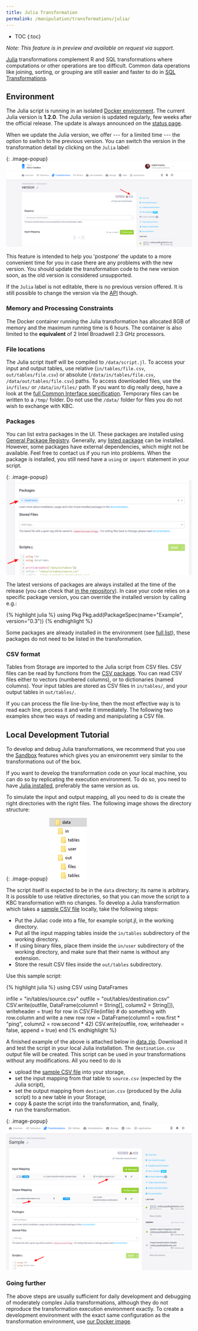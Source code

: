 ```yaml
---
title: Julia Transformation
permalink: /manipulation/transformations/julia/
---
```


* TOC
{:toc}

*Note: This feature is in preview and available on request via support.*

[Julia](https://julialang.org/) transformations complement R and SQL transformations where computations or other operations are too difficult.
Common data operations like joining, sorting, or grouping are still easier and faster to do in [SQL Transformations](/manipulation/transformations/).

## Environment
The Julia script is running in an isolated [Docker environment](https://developers.keboola.com/integrate/docker-bundle/).
The current Julia version is **1.2.0**. The Julia version is updated regularly, few weeks after the official release.
The update is always announced on the [status page](http://status.keboola.com/).

When we update the Julia version, we offer --- for a limited time --- the option to switch to the previous version. You can
switch the version in the transformation detail by clicking on the `Julia` label:

{: .image-popup}
![Screenshot - Transformations Versions](/manipulation/transformations/julia/versions.png)

This feature is intended to help you 'postpone' the update to a more convenient time for you in case there are
any problems with the new version. You should update the transformation code to the new version soon, as the old
version is considered unsupported.

If the `Julia` label is not editable, there is no previous version offered. It is still possible to change the version
via the [API](https://developers.keboola.com/integrate/storage/api/configurations/) though.

### Memory and Processing Constraints
The Docker container running the Julia transformation has allocated 8GB of memory and the maximum running time is 6 hours.
The container is also limited to the **equivalent** of 2 Intel Broadwell 2.3 GHz processors.

### File locations
The Julia script itself will be compiled to `/data/script.jl`. To access your input and output tables, use
relative (`in/tables/file.csv`, `out/tables/file.csv`) or absolute (`/data/in/tables/file.csv`, `/data/out/tables/file.csv`) paths.
To access downloaded files, use the `in/files/` or `/data/in/files/` path. If you want to dig really deep,
have a look at the [full Common Interface specification](https://developers.keboola.com/extend/common-interface/).
Temporary files can be written to a `/tmp/` folder. Do not use the `/data/` folder for files you do not wish to exchange with KBC.

### Packages
You can list extra packages in the UI. These packages are installed using [General Package Registry](https://github.com/JuliaRegistries/General).
Generally, any [listed package](https://github.com/JuliaRegistries/General) can be installed. However, some packages have external dependencies, which might not be available.
Feel free to contact us if you run into problems. When the package is installed, you still need have a `using` or `import` statement in your script.

{: .image-popup}
![Screenshot - Package Configuration](/manipulation/transformations/julia/packages.png)

The latest versions of packages are always installed at the time of the release (you can check that
[in the repository](https://github.com/keboola/docker-custom-julia/releases)). In case your code relies on a specific package version, you can override the
installed version by calling e.g.:

{% highlight julia %}
using Pkg
Pkg.add(PackageSpec(name="Example", version="0.3"))
{% endhighlight %}

Some packages are already installed in the environment
(see [full list](https://github.com/keboola/docker-custom-julia/blob/master/install.jl)), these packages do not need to be listed in the transformation.

### CSV format
Tables from Storage are imported to the Julia script from CSV files. CSV files can be read by functions
from the [CSV package](https://juliadata.github.io/CSV.jl/stable/).
You can read CSV files either to vectors (numbered columns), or to dictionaries (named columns).
Your input tables are stored as CSV files in `in/tables/`, and your output tables in `out/tables/`.

If you can process the file line-by-line, then the most effective way is to read each line, process it and write
it immediately. The following two examples show two ways of reading and manipulating a CSV file.

## Local Development Tutorial
To develop and debug Julia transformations, we recommend that you use the [Sandbox](/manipulation/transformations/sandbox/) features which gives you an environemnt very similar to the transformations out of the box.

If you want to develop the transformation code on your local machine, you can do so by replicating the execution environment.
To do so, you need to have [Julia installed](https://julialang.org/downloads/), preferably the same version as us.

To simulate the input and output mapping, all you need to do is create the right directories with the right files.
The following image shows the directory structure:

{: .image-popup}
![Screenshot - Data folder structure](/manipulation/transformations/julia/tree.png)

The script itself is expected to be in the `data` directory; its name is arbitrary. It is possible to use relative directories,
so that you can move the script to a KBC transformation with no changes. To develop a Julia transformation which takes a [sample CSV file](/manipulation/transformations/julia/source.csv) locally, take the following steps:

- Put the Juliac code into a file, for example script.jl, in the working directory.
- Put all the input mapping tables inside the `in/tables` subdirectory of the working directory.
- If using binary files, place them inside the `in/user` subdirectory of the working directory, and make sure that their name is without any extension.
- Store the result CSV files inside the `out/tables` subdirectory.

Use this sample script:

{% highlight julia %}
using CSV
using DataFrames

infile = "in/tables/source.csv"
outfile = "out/tables/destination.csv"
CSV.write(outfile, DataFrame(column1 = String[], column2 = String[]), writeheader = true)
for row in CSV.File(infile)
    # do something with row.column and write a new row
    row = DataFrame(column1 = row.first * "ping", column2 = row.second * 42)
    CSV.write(outfile, row, writeheader = false, append = true)
end
{% endhighlight %}

A finished example of the above is attached below in [data.zip](/manipulation/transformations/julia/data.zip).
Download it and test the script in your local Julia installation. The `destination.csv` output file will be created.
This script can be used in your transformations without any modifications. All you need to do is

- upload the [sample CSV file](/manipulation/transformations/julia/source.csv) into your storage,
- set the input mapping from that table to `source.csv` (expected by the Julia script),
- set the output mapping from `destination.csv` (produced by the Julia script) to a new table in your Storage,
- copy & paste the script into the transformation, and, finally,
- run the transformation.

{: .image-popup}
![Screenshot - Sample Input Output Mapping](/manipulation/transformations/julia/sample-io.png)

### Going further
The above steps are usually sufficient for daily development and debugging of moderately complex Julia transformations,
although they do not reproduce the transformation execution environment exactly. To create a development environment
with the exact same configuration as the transformation environment, use [our Docker image](https://developers.keboola.com/extend/docker/running/#running-transformations).
